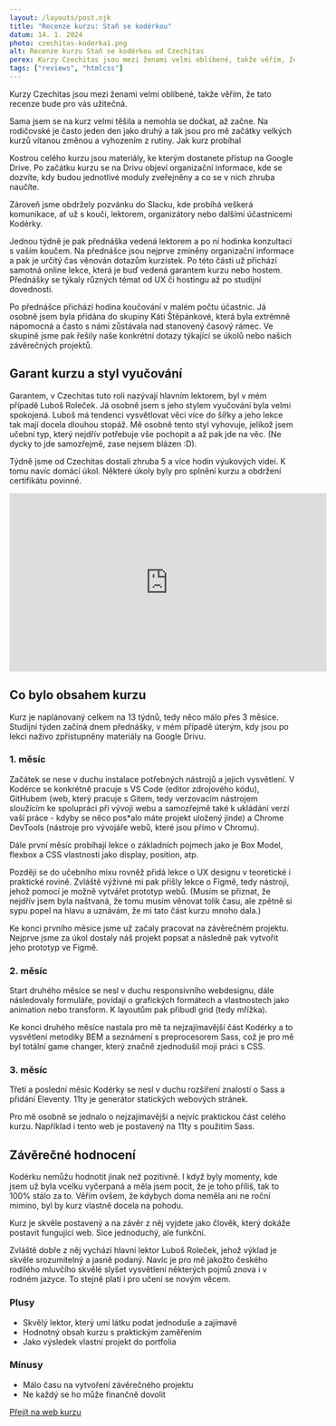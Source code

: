 ```yaml
---
layout: /layouts/post.njk
title: "Recenze kurzu: Staň se kodérkou"
datum: 14. 1. 2024
photo: czechitas-koderka1.png
alt: Recenze kurzu Staň se kodérkou od Czechitas
perex: Kurzy Czechitas jsou mezi ženami velmi oblíbené, takže věřím, že tato recenze pro vás bude užitečná.
tags: ["reviews", "htmlcss"]
---
```


Kurzy Czechitas jsou mezi ženami velmi oblíbené, takže věřím, že tato recenze bude pro vás užitečná.

Sama jsem se na kurz velmi těšila a nemohla se dočkat, až začne. Na rodičovské je často jeden den jako druhý a tak jsou pro mě začátky velkých kurzů vítanou změnou a vyhozením z rutiny.
Jak kurz probíhal

Kostrou celého kurzu jsou materiály, ke kterým dostanete přístup na Google Drive. Po začátku kurzu se na Drivu objeví organizační informace, kde se dozvíte, kdy budou jednotlivé moduly zveřejněny a co se v nich zhruba naučíte.

Zároveň jsme obdržely pozvánku do Slacku, kde probíhá veškerá komunikace, ať už s kouči, lektorem, organizátory nebo dalšími účastnicemi Kodérky.

Jednou týdně je pak přednáška vedená lektorem a po ní hodinka konzultací s vaším koučem. Na přednášce jsou nejprve zmíněny organizační informace a pak je určitý čas věnován dotazům kurzistek. Po této části už přichází samotná online lekce, která je buď vedená garantem kurzu nebo hostem. Přednášky se týkaly různých témat od UX či hostingu až po studijní dovednosti.

Po přednášce přichází hodina koučování v malém počtu účastnic. Já osobně jsem byla přidána do skupiny Káti Štěpánkové, která byla extrémně nápomocná a často s námi zůstávala nad stanovený časový rámec. Ve skupině jsme pak řešily naše konkrétní dotazy týkající se úkolů nebo našich závěrečných projektů.

## Garant kurzu a styl vyučování

Garantem, v Czechitas tuto roli nazývají hlavním lektorem, byl v mém případě Luboš Roleček. Já osobně jsem s jeho stylem vyučování byla velmi spokojená. Luboš má tendenci vysvětlovat věci více do šířky a jeho lekce tak mají docela dlouhou stopáž. Mě osobně tento styl vyhovuje, jelikož jsem učební typ, který nejdřív potřebuje vše pochopit a až pak jde na věc. (Ne dycky to jde samozřejmě, zase nejsem blázen :D).

Týdně jsme od Czechitas dostali zhruba 5 a více hodin výukových videí. K tomu navíc domácí úkol. Některé úkoly byly pro splnění kurzu a obdržení certifikátu povinné.

<iframe class="review__video" width="560" height="315" src="https://www.youtube.com/embed/PSp6ydTtImI?si=H75uuXsbTNYWMj69" title="YouTube video player" frameborder="0" allow="accelerometer; autoplay; clipboard-write; encrypted-media; gyroscope; picture-in-picture; web-share" allowfullscreen></iframe>

## Co bylo obsahem kurzu

Kurz je naplánovaný celkem na 13 týdnů, tedy něco málo přes 3 měsíce. Studijní týden začíná dnem přednášky, v mém případě úterým, kdy jsou po lekci naživo zpřístupněny materiály na Google Drivu.

### 1. měsíc

Začátek se nese v duchu instalace potřebných nástrojů a jejich vysvětlení. V Kodérce se konkrétně pracuje s VS Code (editor zdrojového kódu), GitHubem (web, který pracuje s Gitem, tedy verzovacím nástrojem sloužícím ke spolupráci při vývoji webu a samozřejmě také k ukládání verzí vaší práce - kdyby se něco pos\*alo máte projekt uložený jinde) a Chrome DevTools (nástroje pro vývojáře webů, které jsou přímo v Chromu).

Dále první měsíc probíhají lekce o základních pojmech jako je Box Model, flexbox a CSS vlastnosti jako display, position, atp.

Později se do učebního mixu rovněž přidá lekce o UX designu v teoretické i praktické rovině. Zvláště výživné mi pak přišly lekce o Figmě, tedy nástroji, jehož pomocí je možně vytvářet prototyp webů. (Musím se přiznat, že nejdřív jsem byla naštvaná, že tomu musím věnovat tolik času, ale zpětně si sypu popel na hlavu a uznávám, že mi tato část kurzu mnoho dala.)

Ke konci prvního měsíce jsme už začaly pracovat na závěrečném projektu. Nejprve jsme za úkol dostaly náš projekt popsat a následně pak vytvořit jeho prototyp ve Figmě.

### 2. měsíc

Start druhého měsíce se nesl v duchu responsivního webdesignu, dále následovaly formuláře, povídají o grafických formátech a vlastnostech jako animation nebo transform. K layoutům pak přibudl grid (tedy mřížka).

Ke konci druhého měsíce nastala pro mě ta nejzajímavější část Kodérky a to vysvětlení metodiky BEM a seznámení s preprocesorem Sass, což je pro mě byl totální game changer, který značně zjednodušil moji práci s CSS.

### 3. měsíc

Třetí a poslední měsíc Kodérky se nesl v duchu rozšíření znalostí o Sass a přidání Eleventy. 11ty je generátor statických webových stránek.

Pro mě osobně se jednalo o nejzajímavější a nejvíc praktickou část celého kurzu. Například i tento web je postavený na 11ty s použitím Sass.

## Závěrečné hodnocení

Kodérku nemůžu hodnotit jinak než pozitivně. I když byly momenty, kde jsem už byla vcelku vyčerpaná a měla jsem pocit, že je toho příliš, tak to 100% stálo za to. Věřím ovšem, že kdybych doma neměla ani ne roční mimino, byl by kurz vlastně docela na pohodu.

Kurz je skvěle postavený a na závěr z něj vyjdete jako člověk, který dokáže postavit fungující web. Sice jednoduchý, ale funkční.

Zvláště dobře z něj vychází hlavní lektor Luboš Roleček, jehož výklad je skvěle srozumitelný a jasně podaný. Navíc je pro mě jakožto českého rodilého mluvčího skvělé slyšet vysvětlení některých pojmů znova i v rodném jazyce. To stejně platí i pro učení se novým věcem.

<div class="rating">
<div class="rating__sections">
    <div class="rating__section">
        <h3 class="rating__title">Plusy</h3>
        <ul class="rating__list">
            <li class="rating__text">Skvělý lektor, který umí látku podat jednoduše a zajímavě</li>
            <li class="rating__text">Hodnotný obsah kurzu s praktickým zaměřením</li>
            <li class="rating__text">Jako výsledek vlastní projekt do portfolia</li>
        </ul>
    </div>
    <div class="rating__section">
        <h3 class="rating__title">Mínusy</h3>
        <ul class="rating__list">
            <li class="rating__text">Málo času na vytvoření závěrečného projektu</li>
            <li class="rating__text">Ne každý se ho může finančně dovolit</li>
        </ul>
    </div>
</div>
<div class="rating__button"><a class="btn btn--primary" href="https://www.czechitas.cz/kurzy/stan-se-koderkou" target="_blank">Přejít na web kurzu</a></div>
</div>
